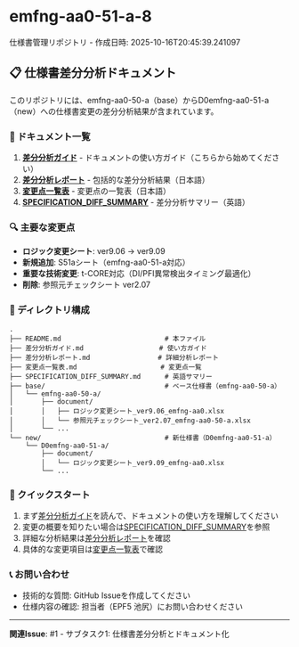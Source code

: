# emfng-aa0-51-a-8
仕様書管理リポジトリ - 作成日時: 2025-10-16T20:45:39.241097

## 📋 仕様書差分分析ドキュメント

このリポジトリには、emfng-aa0-50-a（base）からD0emfng-aa0-51-a（new）への仕様書変更の差分分析結果が含まれています。

### 📖 ドキュメント一覧

1. **[差分分析ガイド](./差分分析ガイド.md)** - ドキュメントの使い方ガイド（こちらから始めてください）
2. **[差分分析レポート](./差分分析レポート.md)** - 包括的な差分分析結果（日本語）
3. **[変更点一覧表](./変更点一覧表.md)** - 変更点の一覧表（日本語）
4. **[SPECIFICATION_DIFF_SUMMARY](./SPECIFICATION_DIFF_SUMMARY.md)** - 差分分析サマリー（英語）

### 🔍 主要な変更点

- **ロジック変更シート**: ver9.06 → ver9.09
- **新規追加**: S51aシート（emfng-aa0-51-a対応）
- **重要な技術変更**: t-CORE対応（DI/PFI異常検出タイミング最適化）
- **削除**: 参照元チェックシート ver2.07

### 📂 ディレクトリ構成

```
.
├── README.md                          # 本ファイル
├── 差分分析ガイド.md                   # 使い方ガイド
├── 差分分析レポート.md                 # 詳細分析レポート
├── 変更点一覧表.md                     # 変更点一覧
├── SPECIFICATION_DIFF_SUMMARY.md      # 英語サマリー
├── base/                              # ベース仕様書（emfng-aa0-50-a）
│   └── emfng-aa0-50-a/
│       ├── document/
│       │   ├── ロジック変更シート_ver9.06_emfng-aa0.xlsx
│       │   └── 参照元チェックシート_ver2.07_emfng-aa0-50-a.xlsx
│       └── ...
└── new/                               # 新仕様書（D0emfng-aa0-51-a）
    └── D0emfng-aa0-51-a/
        ├── document/
        │   └── ロジック変更シート_ver9.09_emfng-aa0.xlsx
        └── ...
```

### 🚀 クイックスタート

1. まず[差分分析ガイド](./差分分析ガイド.md)を読んで、ドキュメントの使い方を理解してください
2. 変更の概要を知りたい場合は[SPECIFICATION_DIFF_SUMMARY](./SPECIFICATION_DIFF_SUMMARY.md)を参照
3. 詳細な分析結果は[差分分析レポート](./差分分析レポート.md)を確認
4. 具体的な変更項目は[変更点一覧表](./変更点一覧表.md)で確認

### 📞 お問い合わせ

- 技術的な質問: GitHub Issueを作成してください
- 仕様内容の確認: 担当者（EPF5 池尻）にお問い合わせください

---

**関連Issue**: #1 - サブタスク1: 仕様書差分分析とドキュメント化
